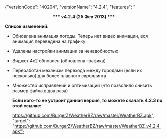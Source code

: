 ﻿{"versionCode": "40204", 
"versionName": "4.2.4", 
"features": "<center><strong>*** v4.2.4 (25 Фев 2013) ***</strong></center><p>
<strong>Список изменений:</strong><p>
* Обновлена анимация погоды. Теперь нет видео анимации, вся анимация переведена на графику<p>
* Удалены настройки анимации за ненадобностью<p>
* Виджет 4х2 обновлен (обновлена графика)<p>
* Переработан механизм перехода между городами (если их несколько) для более плавного скроллинга<p>
* Множество исправлений и оптимизаций (что позволило снизить размер файла в два раза)<p>
<strong>Если кого-то не устроит данная версия, то можете скачать 4.2.3 по этой ссылке:</strong><p>
https://github.com/BurgerZ/WeatherBZ/raw/master/WeatherBZ.apk", 
"target": "https://github.com/BurgerZ/WeatherBZ/raw/master/WeatherBZ_v4.2.4.apk"}
